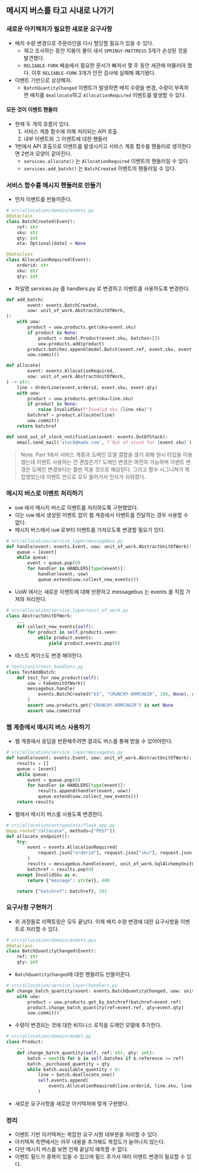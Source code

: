 ## 메시지 버스를 타고 시내로 나가기

### 새로운 아키텍처가 필요한 새로운 요구사항

- 배치 수량 변경으로 주문라인을 다시 할당할 필요가 있을 수 있다.
    - 재고 조사하는 동안 지붕이 물이 새서 `SPRINGY-MATTRESS` 3개가 손상된 것을 발견했다.
    - `RELIABLE-FORK` 배송에서 필요한 문서가 빠져서 몇 주 동안 세관에 머물러야 했다. 이후 `RELIABLE-FORK` 3개가 안전 검사에 실패해 폐기됐다.
- 이벤트 기반으로 상상해자.
    - `BatchQuantityChanged` 이벤트가 발생하면 배치 수량을 변경, 수량이 부족하면 배치를 `deallocate`하고 `AllocationRequired` 이벤트를 발생할 수 있다.

#### 모든 것이 이벤트 핸들러

- 현재 두 개의 흐름이 있다.
    1. 서비스 계층 함수에 의해 처리되는 API 호출
    2. 내부 이벤트와 그 이벤트에 대한 핸들러
- 1번에서 API 호출으로 이벤트를 발생시키고 서비스 계층 함수를 핸들러로 생각한다면 2번과 모양이 같아진다.
    - `services.allocate()` 는 `AllocationRequired` 이벤트의 핸들러일 수 있다.
    - `services.add_batch()` 는 `BatchCreated` 이벤트의 핸들러일 수 있다.

### 서비스 함수를 메시지 핸들러로 만들기

- 먼저 이벤트를 만들어준다.

```python
# src/allocation/domain/events.py
@dataclass
class BatchCreated(Event):
    ref: str
    sku: str
    qty: int
    eta: Optional[date] = None

@dataclass
class AllocationRequired(Event):
    orderid: str
    sku: str
    qty: int

```

- 파일명 services.py 를 handlers.py 로 변경하고 이벤트를 사용하도록 변경한다.

```python
def add_batch(
        event: events.BatchCreated,
        uow: unit_of_work.AbstractUnitOfWork,
):
    with uow:
        product = uow.products.get(sku=event.sku)
        if product is None:
            product = model.Product(event.sku, batches=[])
            uow.products.add(product)
        product.batches.append(model.Batch(event.ref, event.sku, event.qty, event.eta))
        uow.commit()

def allocate(
        event: events.AllocationRequired,
        uow: unit_of_work.AbstractUnitOfWork,
) -> str:
    line = OrderLine(event.orderid, event.sku, event.qty)
    with uow:
        product = uow.products.get(sku=line.sku)
        if product is None:
            raise InvalidSku(f"Invalid sku {line.sku}")
        batchref = product.allocate(line)
        uow.commit()
    return batchref

def send_out_of_stock_notification(event: events.OutOfStock):
    email.send_mail('stock@made.com', f'Out of stock for {event.sku}')
```

> Note. Part 1에서 서비스 계층과 도메인 모델 결합을 끊기 위해 원시 타입을 이용했는데 이벤트 사용하는 건 괜찮은가? 도메인 변경은 여전히 가능하며
> 이벤트 변경은 도메인 변경보다는 훨씬 적을 것으로 예상된다. 그리고 함수 시그니쳐가 복잡했었는데 이벤트 안으로 모두 들어가서 인지가 쉬워졌다.

### 메시지 버스로 이벤트 처리하기

- `UoW` 에서 메시지 버스로 이벤트를 처리하도록 구현했었다.
- 이는 `UoW` 에서 생성된 이벤트 없이 웹 계층에서 이벤트를 전달하는 경우 사용할 수 없다.
- 메시지 버스에서 `UoW` 로부터 이벤트를 가져오도록 변경할 필요가 있다.

```python
# src/allocation/service_layer/messagebus.py
def handle(event: events.Event, uow: unit_of_work.AbstractUnitOfWork):
    queue = [event]
    while queue:
        event = queue.pop(0)
        for handler in HANDLERS[type(event)]:
            handler(event, uow)
            queue.extend(uow.collect_new_events())
```

- UoW 에서는 새로운 이벤트에 대해 반환하고 messagebus 는 events 를 직접 가져와 처리한다.

```python
# src/allocation/service_layer/unit_of_work.py
class AbstractUnitOfWork:
    ...  
    def collect_new_events(self):
        for product in self.products.seen:
            while product.events:
                yield product.events.pop(0)
```

- 테스트 케이스도 변경 해야한다.

```python
# tests/unit/test_handlers.py
class TestAddBatch:
    def test_for_new_product(self):
        uow = FakeUnitOfWork()
        messagebus.handle(
            events.BatchCreated("b1", "CRUNCHY-ARMCHAIR", 100, None), uow
        )
        assert uow.products.get("CRUNCHY-ARMCHAIR") is not None
        assert uow.committed
```

### 웹 계층에서 메시지 버스 사용하기

- 웹 계층에서 응답을 반환해주려면 결과도 버스를 통해 받을 수 있어야한다. 
```python
# src/allocation/service_layer/messagebus.py
def handle(event: events.Event, uow: unit_of_work.AbstractUnitOfWork):
    results = []
    queue = [event]
    while queue:
        event = queue.pop(0)
        for handler in HANDLERS[type(event)]:
            results.append(handler(event, uow))
            queue.extend(uow.collect_new_events())
    return results
```

- 웹에서 메시지 버스를 사용도록 변경한다.

```python
# src/allocation/entrypoints/flask_app.py
@app.route("/allocate", methods=["POST"])
def allocate_endpoint():
    try:
        event = events.AllocationRequired(
            request.json["orderid"], request.json["sku"], request.json["qty"]
        )
        results = messagebus.handle(event, unit_of_work.SqlAlchemyUnitOfWork())
        batchref = results.pop(0)
    except InvalidSku as e:
        return {"message": str(e)}, 400

    return {"batchref": batchref}, 201
```

### 요구사항 구현하기

- 위 과정들로 리팩토링은 모두 끝났다. 이제 배치 수량 변경에 대한 요구사항을 이벤트로 처리할 수 있다.

```python
# src/allocation/domain/events.pys
@dataclass
class BatchQuantityChanged(Event):
    ref: str
    qty: int
```

- `BatchQuantityChanged`에 대한 핸들러도 만들어준다.

```python
# src/allocation/service_layer/handlers.py
def change_batch_quantity(event: events.BatchQuantityChanged, uow: unit_of_work.AbstractUnitOfWork):
    with uow:
        product = uow.products.get_by_batchref(batchref=event.ref)
        product.change_batch_quantity(ref=event.ref, qty=event.qty)
        uow.commit()
```

- 수량이 변경되는 것에 대한 비지니스 로직을 도메인 모델에 추가한다.

```python
# src/allocation/domain/model.py
class Product:
    ...
    def change_batch_quantity(self, ref: str, qty: int):
        batch = next(b for b in self.batches if b.reference == ref)
        batch._purchased_quantity = qty
        while batch.available_quantity < 0:
            line = batch.deallocate_one()
            self.events.append(
                events.AllocationRequired(line.orderid, line.sku, line.qty)
            )
```

- 새로운 요구사항을 새로운 아키텍처에 맞게 구현했다.

### 정리

- 이벤트 기반 아키텍쳐는 복잡한 요구 사항 대부분을 처리할 수 있다.
- 아키텍쳐 측면에서는 아무 내용을 추가해도 복잡도가 늘어나지 않는다.
- 다만 메시지 버스를 보면 언제 끝날지 예측할 수 없다.
- 이벤트 필드가 중복이 있을 수 있으며 필드 추가서 여러 이벤트 변경이 필요할 수 있다.

